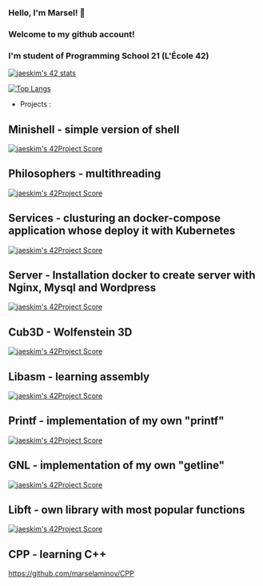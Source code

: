 ### Hello, I'm Marsel!  👋 
### Welcome to my github account! 
### I'm student of Programming School 21 (L'École 42)

<!--
**marselaminov/marselaminov** is a ✨ _special_ ✨ repository because its `README.md` (this file) appears on your GitHub profile.

Here are some ideas to get you started:

- 🔭 I’m currently working on ...
- 🌱 I’m currently learning ...
- 👯 I’m looking to collaborate on ...
- 🤔 I’m looking for help with ...
- 💬 Ask me about ...
- 📫 How to reach me: ...
- 😄 Pronouns: ...
- ⚡ Fun fact: ...
-->

[![jaeskim's 42 stats](https://badge42.herokuapp.com/api/stats/legunshi?privacyEmail=true)](https://github.com/JaeSeoKim/badge42)


[![Top Langs](https://github-readme-stats.vercel.app/api/top-langs/?username=marselaminov&layout=compact)](https://github.com/anuraghazra/github-readme-stats)

<!--[![Readme Card](https://github-readme-stats.vercel.app/api/pin/?username=marselaminov&repo=github-readme-stats)](https://github.com/marselaminov/github-readme-stats)-->

+ Projects :
  
  

## Minishell - simple version of shell
[![jaeskim's 42Project Score](https://badge42.herokuapp.com/api/project/legunshi/minishell)](https://github.com/marselaminov/minishell)

## Philosophers - multithreading
[![jaeskim's 42Project Score](https://badge42.herokuapp.com/api/project/legunshi/Philosophers)](https://github.com/marselaminov/philosophers)

## Services - clusturing an docker-compose application whose deploy it with Kubernetes
[![jaeskim's 42Project Score](https://badge42.herokuapp.com/api/project/legunshi/ft_services)](https://github.com/marselaminov/ft_services)

## Server - Installation docker to create server with Nginx, Mysql and Wordpress
[![jaeskim's 42Project Score](https://badge42.herokuapp.com/api/project/legunshi/ft_server)](https://github.com/marselaminov/ft_server)

## Cub3D - Wolfenstein 3D
[![jaeskim's 42Project Score](https://badge42.herokuapp.com/api/project/legunshi/cub3d)](https://github.com/marselaminov/cub3D)

## Libasm - learning assembly
[![jaeskim's 42Project Score](https://badge42.herokuapp.com/api/project/legunshi/libasm)](https://github.com/marselaminov/libasm)

## Printf - implementation of my own "printf"
[![jaeskim's 42Project Score](https://badge42.herokuapp.com/api/project/legunshi/ft_printf)](https://github.com/marselaminov/ft_printf)

## GNL - implementation of my own "getline"
[![jaeskim's 42Project Score](https://badge42.herokuapp.com/api/project/legunshi/get_next_line)](https://github.com/marselaminov/get_next_line)

## Libft - own library with most popular functions
[![jaeskim's 42Project Score](https://badge42.herokuapp.com/api/project/legunshi/Libft)](https://github.com/marselaminov/libft)

## CPP - learning C++
https://github.com/marselaminov/CPP
  


